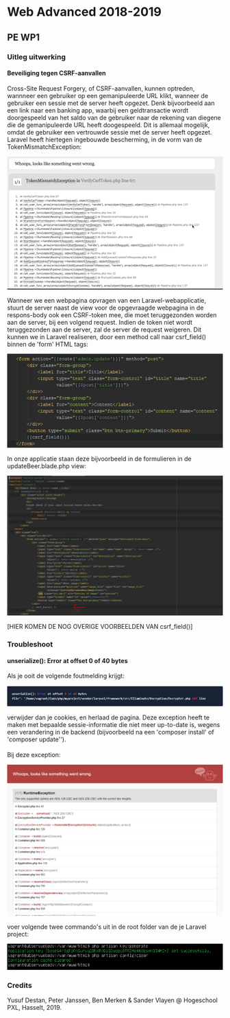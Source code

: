 # Web Advanced 2018-2019
## PE WP1

### Uitleg uitwerking

#### Beveiliging tegen CSRF-aanvallen
Cross-Site Request Forgery, of CSRF-aanvallen, kunnen optreden, wannneer een gebruiker
op een gemanipuleerde URL klikt, wanneer de gebruiker een sessie met de server heeft opgezet. 
Denk bijvoorbeeld aan een link naar een banking app, waarbij een geldtransactie wordt
doorgespeeld van het saldo van de gebruiker naar de rekening van diegene die de gemanipuleerde
URL heeft doogespeeld. Dit is allemaal mogelijk, omdat de gebruiker een vertrouwde sessie met
de server heeft opgezet.
Laravel heeft hiertegen ingebouwde bescherming, in de vorm van de TokenMismatchException:

![alt text][img_tokenMismatchException]

Wanneer we een webpagina opvragen van een Laravel-webapplicatie, stuurt de server naast de 
view voor de opgevraagde webpagina in de respons-body ook een CSRF-token mee, die moet 
teruggezonden worden aan de server, bij een volgend request. Indien de token
niet wordt teruggezonden aan de server, zal de server de request weigeren.
Dit kunnen we in Laravel realiseren, door een method call naar csrf_field() binnen de 'form'
HTML tags:

![alt text][img_CSRFSolution]

In onze applicatie staan deze bijvoorbeeld in de formulieren in de updateBeer.blade.php view:

![alt text][img_updateBeer]

[HIER KOMEN DE NOG OVERIGE VOORBEELDEN VAN csrf_field()]

### Troubleshoot
#### unserialize(): Error at offset 0 of 40 bytes
Als je ooit de volgende foutmelding krijgt:

![alt text][img_unserializeException]

verwijder dan je cookies, en herlaad de pagina. 
Deze exception heeft te maken met bepaalde sessie-informatie die niet
meer up-to-date is, wegens een verandering in de backend (bijvoorbeeld 
na een 'composer install' of 'composer update'').

#### 

Bij deze exception:

![alt text][img_cipherException]

voer volgende twee commando's uit in de root folder van de je Laravel project:

![alt text][img_cipherExceptionSolution]

### Credits

Yusuf Destan, Peter Janssen, Ben Merken & Sander Vlayen @ Hogeschool PXL, Hasselt, 2019.

[img_unserializeException]:Images/unserializeException.PNG "unsezialize Exception"
[img_cipherException]:Images/cipherException.PNG "cipher Exception"
[img_cipherExceptionSolution]:Images/cipherExceptionSolution.PNG
[img_tokenMismatchException]:Images/tokenMismatchException.PNG
[img_CSRFSolution]:Images/CSRFSolution.PNG
[img_updateBeer]:Images/updateBeer.PNG